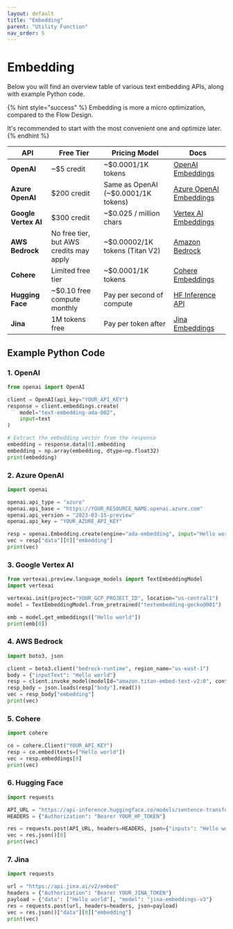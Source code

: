 ```yaml
---
layout: default
title: "Embedding"
parent: "Utility Function"
nav_order: 5
---
```


# Embedding

Below you will find an overview table of various text embedding APIs, along with example Python code.

{% hint style="success" %}
Embedding is more a micro optimization, compared to the Flow Design.

It's recommended to start with the most convenient one and optimize later.
{% endhint %}

| **API**              | **Free Tier**                           | **Pricing Model**                   | **Docs**                                                                                                                  |
| -------------------- | --------------------------------------- | ----------------------------------- | ------------------------------------------------------------------------------------------------------------------------- |
| **OpenAI**           | ~$5 credit                              | ~$0.0001/1K tokens                  | [OpenAI Embeddings](https://platform.openai.com/docs/api-reference/embeddings)                                            |
| **Azure OpenAI**     | $200 credit                             | Same as OpenAI (~$0.0001/1K tokens) | [Azure OpenAI Embeddings](https://learn.microsoft.com/azure/cognitive-services/openai/how-to/create-resource?tabs=portal) |
| **Google Vertex AI** | $300 credit                             | ~$0.025 / million chars             | [Vertex AI Embeddings](https://cloud.google.com/vertex-ai/docs/generative-ai/embeddings/get-text-embeddings)              |
| **AWS Bedrock**      | No free tier, but AWS credits may apply | ~$0.00002/1K tokens (Titan V2)      | [Amazon Bedrock](https://docs.aws.amazon.com/bedrock/)                                                                    |
| **Cohere**           | Limited free tier                       | ~$0.0001/1K tokens                  | [Cohere Embeddings](https://docs.cohere.com/docs/cohere-embed)                                                            |
| **Hugging Face**     | ~$0.10 free compute monthly             | Pay per second of compute           | [HF Inference API](https://huggingface.co/docs/api-inference)                                                             |
| **Jina**             | 1M tokens free                          | Pay per token after                 | [Jina Embeddings](https://jina.ai/embeddings/)                                                                            |

## Example Python Code

### 1. OpenAI

```python
from openai import OpenAI

client = OpenAI(api_key="YOUR_API_KEY")
response = client.embeddings.create(
    model="text-embedding-ada-002",
    input=text
)

# Extract the embedding vector from the response
embedding = response.data[0].embedding
embedding = np.array(embedding, dtype=np.float32)
print(embedding)
```

### 2. Azure OpenAI

```python
import openai

openai.api_type = "azure"
openai.api_base = "https://YOUR_RESOURCE_NAME.openai.azure.com"
openai.api_version = "2023-03-15-preview"
openai.api_key = "YOUR_AZURE_API_KEY"

resp = openai.Embedding.create(engine="ada-embedding", input="Hello world")
vec = resp["data"][0]["embedding"]
print(vec)
```

### 3. Google Vertex AI

```python
from vertexai.preview.language_models import TextEmbeddingModel
import vertexai

vertexai.init(project="YOUR_GCP_PROJECT_ID", location="us-central1")
model = TextEmbeddingModel.from_pretrained("textembedding-gecko@001")

emb = model.get_embeddings(["Hello world"])
print(emb[0])
```

### 4. AWS Bedrock

```python
import boto3, json

client = boto3.client("bedrock-runtime", region_name="us-east-1")
body = {"inputText": "Hello world"}
resp = client.invoke_model(modelId="amazon.titan-embed-text-v2:0", contentType="application/json", body=json.dumps(body))
resp_body = json.loads(resp["body"].read())
vec = resp_body["embedding"]
print(vec)
```

### 5. Cohere

```python
import cohere

co = cohere.Client("YOUR_API_KEY")
resp = co.embed(texts=["Hello world"])
vec = resp.embeddings[0]
print(vec)
```

### 6. Hugging Face

```python
import requests

API_URL = "https://api-inference.huggingface.co/models/sentence-transformers/all-MiniLM-L6-v2"
HEADERS = {"Authorization": "Bearer YOUR_HF_TOKEN"}

res = requests.post(API_URL, headers=HEADERS, json={"inputs": "Hello world"})
vec = res.json()[0]
print(vec)
```

### 7. Jina

```python
import requests

url = "https://api.jina.ai/v2/embed"
headers = {"Authorization": "Bearer YOUR_JINA_TOKEN"}
payload = {"data": ["Hello world"], "model": "jina-embeddings-v3"}
res = requests.post(url, headers=headers, json=payload)
vec = res.json()["data"][0]["embedding"]
print(vec)
```
